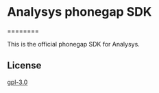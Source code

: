 
# Analysys phonegap SDK

========

This is the official phonegap SDK for Analysys.



## License

[gpl-3.0](https://www.gnu.org/licenses/gpl-3.0.txt)

